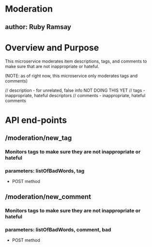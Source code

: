 # Moderation

## author: Ruby Ramsay

  

# Overview and Purpose

This microservice moderates item descriptions, tags, and comments to make sure that are not inappropriate or hateful. 

(NOTE: as of right now, this microservice only moderates tags and comments)


//  description - for unrelated, false info NOT DOING THIS YET
//  tags - inappropriate, hateful descriptors
//  comments - inappropriate, hateful comments
  

# API end-points

  

## /moderation/new_tag

### Monitors tags to make sure they are not inappropriate or hateful

### parameters: listOfBadWords, tag

- POST method

  

## /moderation/new_comment

### Monitors tags to make sure they are not inappropriate or hateful

### parameters: listOfBadWords, comment, bad

- POST method